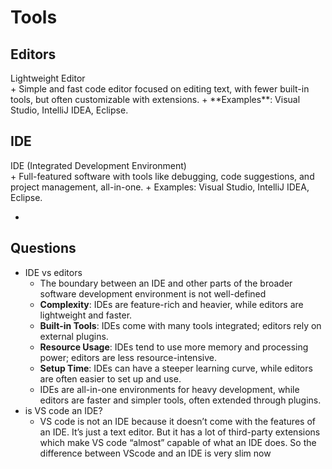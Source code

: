 # Tools

## Editors
<dt>Lightweight Editor</dt>
+ Simple and fast code editor focused on editing text, with fewer built-in tools, but often customizable with extensions.
+ **Examples**: Visual Studio, IntelliJ IDEA, Eclipse.

## IDE
<dt>IDE (Integrated Development Environment)</dt>
+ Full-featured software with tools like debugging, code suggestions, and project management, all-in-one.
+ Examples: Visual Studio, IntelliJ IDEA, Eclipse.



- 

## Questions
+ IDE vs editors
	+ The boundary between an IDE and other parts of the broader software development environment is not well-defined
	- **Complexity**: IDEs are feature-rich and heavier, while editors are lightweight and faster.
	- **Built-in Tools**: IDEs come with many tools integrated; editors rely on external plugins.
	- **Resource Usage**: IDEs tend to use more memory and processing power; editors are less resource-intensive.
	- **Setup Time**: IDEs can have a steeper learning curve, while editors are often easier to set up and use.
	- IDEs are all-in-one environments for heavy development, while editors are faster and simpler tools, often extended through plugins.
+ is VS code an IDE?
	+ VS code is not an IDE because it doesn’t come with the features of an IDE. It’s just a text editor. But it has a lot of third-party extensions which make VS code “almost” capable of what an IDE does. So the difference between VScode and an IDE is very slim now